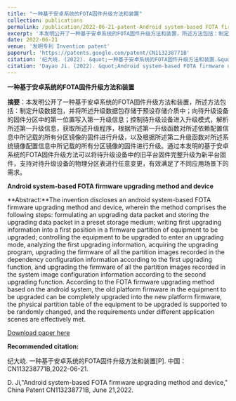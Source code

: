 ```yaml
---
title: "一种基于安卓系统的FOTA固件升级方法和装置"
collection: publications
permalink: /publication/2022-06-21-patent-Android system-based FOTA firmware upgrading method and device-number-30
excerpt: '本发明公开了一种基于安卓系统的FOTA固件升级方法和装置，所述方法包括：制定升级数据包，并将所述升级数据包存储于预设存储介质中；向待升级设备的固件分区中的第一位置写入第一升级信息；控制待升级设备进入升级模式，解析所述第一升级信息，获取所述升级程序，根据所述第一升级函数对所述依赖配置信息中所记载的所有分区镜像的固件进行升级，以及根据所述第二升级函数对所述系统镜像配置信息中所记载的所有分区镜像的固件进行升级。通过本发明的基于安卓系统的FOTA固件升级方法可以将待升级设备中的旧平台固件完整升级为新平台固件，支持对待升级设备的物理分区表进行任意变更，有效满足了不同应用场景下的需求.'
date: 2022-06-21
venue: '发明专利 Invention patent'
paperurl: 'https://patents.google.com/patent/CN113238771B'
citation: '纪大峣. (2022). &quot;一种基于安卓系统的FOTA固件升级方法和装置.&quot; <i>专利</i>. CN113238771B.'
citation: 'Dayao Ji. (2022). &quot;Android system-based FOTA firmware upgrading method and device.&quot; <i>China patent</i>. CN113238771B.'
---
```

**一种基于安卓系统的FOTA固件升级方法和装置**

**摘要**：本发明公开了一种基于安卓系统的FOTA固件升级方法和装置，所述方法包括：制定升级数据包，并将所述升级数据包存储于预设存储介质中；向待升级设备的固件分区中的第一位置写入第一升级信息；控制待升级设备进入升级模式，解析所述第一升级信息，获取所述升级程序，根据所述第一升级函数对所述依赖配置信息中所记载的所有分区镜像的固件进行升级，以及根据所述第二升级函数对所述系统镜像配置信息中所记载的所有分区镜像的固件进行升级。通过本发明的基于安卓系统的FOTA固件升级方法可以将待升级设备中的旧平台固件完整升级为新平台固件，支持对待升级设备的物理分区表进行任意变更，有效满足了不同应用场景下的需求。



**Android system-based FOTA firmware upgrading method and device**

**Abstract:**The invention discloses an android system-based FOTA firmware upgrading method and device, wherein the method comprises the following steps: formulating an upgrading data packet and storing the upgrading data packet in a preset storage medium; writing first upgrading information into a first position in a firmware partition of equipment to be upgraded; controlling the equipment to be upgraded to enter an upgrading mode, analyzing the first upgrading information, acquiring the upgrading program, upgrading the firmware of all the partition images recorded in the dependency configuration information according to the first upgrading function, and upgrading the firmware of all the partition images recorded in the system image configuration information according to the second upgrading function. According to the FOTA firmware upgrading method based on the android system, the old platform firmware in the equipment to be upgraded can be completely upgraded into the new platform firmware, the physical partition table of the equipment to be upgraded is supported to be randomly changed, and the requirements under different application scenes are effectively met. 



[Download paper here](https://patents.google.com/patent/CN113238771B)



**Recommended citation:** 

纪大峣. 一种基于安卓系统的FOTA固件升级方法和装置[P]. 中国：CN113238771B,2022-06-21.

D. Ji,"Android system-based FOTA firmware upgrading method and device," China Patent CN113238771B, June 21,2022.





